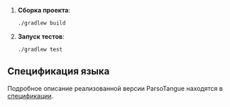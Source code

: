 1. **Сборка проекта**:
   ```bash
   ./gradlew build
   ```
2. **Запуск тестов**:
   ```bash
   ./gradlew test
   ```
## Спецификация языка
Подробное описание реализованной версии ParsoTangue находятся в [спецификации](docs/specification.md).